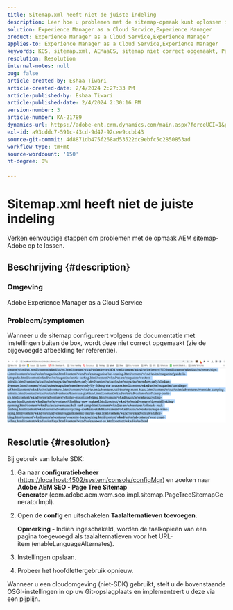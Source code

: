 ```yaml
---
title: Sitemap.xml heeft niet de juiste indeling
description: Leer hoe u problemen met de sitemap-opmaak kunt oplossen in AEM Adobe zonder complicaties.
solution: Experience Manager as a Cloud Service,Experience Manager
product: Experience Manager as a Cloud Service,Experience Manager
applies-to: Experience Manager as a Cloud Service,Experience Manager
keywords: KCS, sitemap.xml, AEMaaCS, sitemap niet correct opgemaakt, Page Tree Sitemap Generator, alternatieve taal
resolution: Resolution
internal-notes: null
bug: false
article-created-by: Eshaa Tiwari
article-created-date: 2/4/2024 2:27:33 PM
article-published-by: Eshaa Tiwari
article-published-date: 2/4/2024 2:30:16 PM
version-number: 3
article-number: KA-21789
dynamics-url: https://adobe-ent.crm.dynamics.com/main.aspx?forceUCI=1&pagetype=entityrecord&etn=knowledgearticle&id=a654be82-69c3-ee11-9079-6045bd006295
exl-id: a93cddc7-591c-43cd-9d47-92cee9ccbb43
source-git-commit: 4d8871db475f268ad53522dc9ebfc5c2850853ad
workflow-type: tm+mt
source-wordcount: '150'
ht-degree: 0%

---
```


# Sitemap.xml heeft niet de juiste indeling


Verken eenvoudige stappen om problemen met de opmaak AEM sitemap-Adobe op te lossen.

## Beschrijving {#description}


### <b>Omgeving</b>

Adobe Experience Manager as a Cloud Service



### <b>Probleem/symptomen</b>

Wanneer u de sitemap configureert volgens de documentatie met instellingen buiten de box, wordt deze niet correct opgemaakt (zie de bijgevoegde afbeelding ter referentie).

![](assets/___a754be82-69c3-ee11-9079-6045bd006295___.png)


## Resolutie {#resolution}


Bij gebruik van lokale SDK:

1. Ga naar <b>configuratiebeheer</b> ([https://localhost:4502/system/console/configMgr](http://localhost:4502/system/console/configMgr%29 "Koppeling volgen")) en zoeken naar <b>Adobe AEM SEO - Page Tree Sitemap Generator</b> (com.adobe.aem.wcm.seo.impl.sitemap.PageTreeSitemapGeneratorImpl).


2. Open de <b>config</b> en uitschakelen <b>Taalalternatieven toevoegen</b>.



   <b>Opmerking - </b>Indien ingeschakeld, worden de taalkopieën van een pagina toegevoegd als taalalternatieven voor het URL-item<b> </b>(enableLanguageAlternates).


3. Instellingen opslaan.


4. Probeer het hoofdlettergebruik opnieuw.


Wanneer u een cloudomgeving (niet-SDK) gebruikt, stelt u de bovenstaande OSGI-instellingen in op uw Git-opslagplaats en implementeert u deze via een pijplijn.
